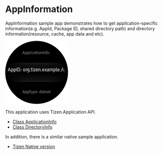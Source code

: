 # AppInformation #

AppInformation sample app demonstrates how to get application-specific information(e.g. AppId, Package ID, shared directory path) and directory information(resource, cache, app data and etc).

![main page](./AppInformation_Snapshot.png)

This application uses Tizen.Application API.

* [Class ApplicationInfo](https://samsung.github.io/TizenFX/stable/api/Tizen.Applications.ApplicationInfo.html)
* [Class DirectoryInfo](https://samsung.github.io/TizenFX/stable/api/Tizen.Applications.DirectoryInfo.html)

In addition, there is a similar native sample application.
- [Tizen Native version](https://docs.tizen.org/development/sample/native/AppFW/App-common)


